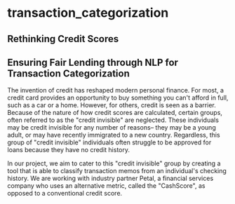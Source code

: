 # transaction_categorization

## Rethinking Credit Scores
## Ensuring Fair Lending through NLP for Transaction Categorization

The invention of credit has reshaped modern personal finance. For most, a credit card provides an opportunity to buy something you can't afford in full, such as a car or a home. However, for others, credit is seen as a barrier. Because of the nature of how credit scores are calculated, certain groups, often referred to as the "credit invisible" are neglected. These individuals may be credit invisible for any number of reasons– they may be a young adult, or may have recently immigrated to a new country. Regardless, this group of "credit invisible" individuals often struggle to be approved for loans because they have no credit history.

In our project, we aim to cater to this "credit invisible" group by creating a tool that is able to classify transaction memos from an individual's checking history. We are working with industry partner Petal, a financial services company who uses an alternative metric, called the "CashScore", as opposed to a conventional credit score.

